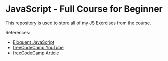 # JavaScript - Full Course for Beginner

This repository is used to store all of my JS Exercises from the course.

References:

- [Eloquent JavaScript](https://eloquentjavascript.net/)
- [freeCodeCamp YouTube](https://www.youtube.com/watch?v=PkZNo7MFNFg)
- [freeCodeCamp Article](https://www.freecodecamp.org/news/learn-javascript-for-beginners/#3quickconsoleintroduction)
